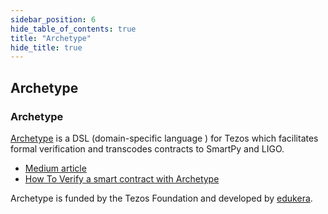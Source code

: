 ```yaml
---
sidebar_position: 6
hide_table_of_contents: true
title: "Archetype"
hide_title: true
---
```


## Archetype

### Archetype

[Archetype](https://archetype-lang.org) is a DSL \(domain-specific language \) for Tezos which facilitates formal verification and transcodes contracts to SmartPy and LIGO.

* [Medium article](https://medium.com/coinmonks/archetype-a-dsl-for-tezos-6f55c92d1035%20)
* [How To Verify a smart contract with Archetype](https://medium.com/coinmonks/verify-a-smart-contract-with-archetype-6e0ea548e2da%20)

 Archetype is funded by the Tezos Foundation and developed by [edukera](http://www.edukera.com/).

